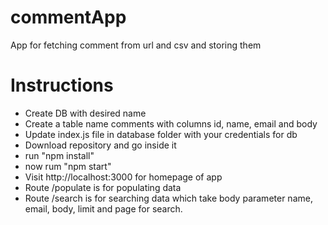 # commentApp
App for fetching comment from url and csv and storing them

#   Instructions
- Create DB with desired name 
- Create a table name comments with columns id, name, email and body
- Update index.js file in database folder with your credentials for db 
- Download repository and go inside it
- run "npm install"
- now rum "npm start"
- Visit http://localhost:3000 for homepage of app
- Route /populate is for populating data
- Route /search is for searching data which take body parameter name, email, body, limit and page for search.